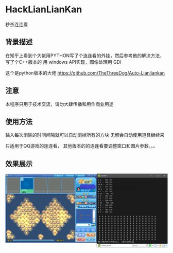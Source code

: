 # HackLianLianKan
秒杀连连看

## 背景描述 ##
在知乎上看到个大佬用PYTHON写了个连连看的外挂，然后参考他的解决方法，写了个C++版本的
用 windows API实现，图像处理用 GDI

这个是python版本的大佬
https://github.com/TheThreeDog/Auto-Lianliankan

## 注意 ##
本程序只用于技术交流，请勿大肆传播和用作商业用途

## 使用方法 ##
输入每次消除的时间间隔就可以自动消掉所有的方块
无解会自动使用道具继续来

只适用于QQ游戏的连连看，
其他版本的的连连看要调整窗口和图片参数。。。

## 效果展示 ##
![this is result](https://github.com/DeaglePC/HackLianLianKan/raw/master/picture/1.png)
